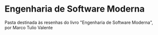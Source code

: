 # Engenharia de Software Moderna
Pasta destinada às resenhas do livro "Engenharia de Software Moderna", por Marco Tulio Valente
